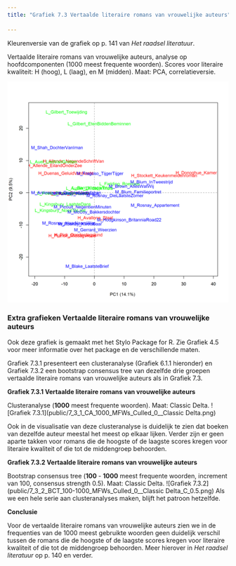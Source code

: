 ```yaml
---
title: "Grafiek 7.3 Vertaalde literaire romans van vrouwelijke auteurs"

---
```


Kleurenversie van de grafiek op p. 141 van *Het raadsel literatuur*.

Vertaalde literaire romans van vrouwelijke auteurs, analyse op hoofdcomponenten (1000 meest frequente woorden).
Scores voor literaire kwaliteit: H (hoog), L (laag), en M (midden). Maat: PCA, correlatieversie.

![Grafiek 7.3](public/7_3_0_PCA_1000_MFWs_Culled_0__PCA.png)

### **Extra grafieken Vertaalde literaire romans van vrouwelijke auteurs**
Ook deze grafiek is gemaakt met het Stylo Package for R. Zie  Grafiek 4.5 voor meer informatie over het package en de verschillende maten.

Grafiek 7.3.1 presenteert een clusteranalyse (Grafiek 6.1.1 hieronder) en Grafiek 7.3.2 een bootstrap consensus tree van dezelfde drie groepen vertaalde literaire romans van vrouwelijke auteurs als in Grafiek 7.3.


**Grafiek 7.3.1 Vertaalde literaire romans van vrouwelijke auteurs**

Clusteranalyse (**1000** meest frequente woorden). Maat: Classic Delta.
![Grafiek 7.3.1](public/7_3_1_CA_1000_MFWs_Culled_0__Classic Delta.png)

Ook in de visualisatie van deze clusteranalyse is duidelijk te zien dat boeken van dezelfde auteur meestal het meest op elkaar lijken. Verder zijn er geen aparte takken voor romans die de hoogste of de laagste scores kregen voor literaire kwaliteit of die tot de middengroep behoorden.


**Grafiek 7.3.2 Vertaalde literaire romans van vrouwelijke auteurs**

Bootstrap consensus tree (**100** - **1000** meest frequente woorden, increment van 100, consensus strength 0.5). Maat: Classic Delta.
![Grafiek 7.3.2](public/7_3_2_BCT_100-1000_MFWs_Culled_0__Classic Delta_C_0.5.png)
Als we een hele serie aan clusteranalyses maken, blijft het patroon hetzelfde.


**Conclusie**

Voor de vertaalde literaire romans van vrouwelijke auteurs zien we in de frequenties van de 1000 meest gebruikte woorden geen duidelijk verschil tussen de romans die de hoogste of de laagste scores kregen voor literaire kwaliteit of die tot de middengroep behoorden. Meer hierover in *Het raadsel literatuur* op p. 140 en verder.

<!-- **Hoe zijn de metingen te repliceren?**
VOORBEELDQUERY HIER! -->
